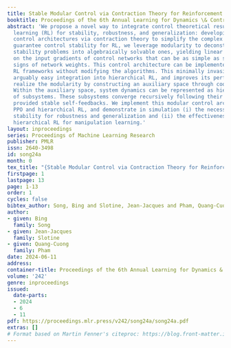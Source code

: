 ```yaml
---
title: Stable Modular Control via Contraction Theory for Reinforcement Learning
booktitle: Proceedings of the 6th Annual Learning for Dynamics \& Control Conference
abstract: 'We propose a novel way to integrate control theoretical results with reinforcement
  learning (RL) for stability, robustness, and generalization: developing modular
  control architectures via contraction theory to simplify the complex problems. To
  guarantee control stability for RL, we leverage modularity to deconstruct the nonlinear
  stability problems into algebraically solvable ones, yielding linear constraints
  on the input gradients of control networks that can be as simple as switching the
  signs of network weights. This control architecture can be implemented in general
  RL frameworks without modifying the algorithms. This minimally invasive way allows
  arguably easy integration into hierarchical RL, and improves its performance. We
  realize the modularity by constructing an auxiliary space through coordinate transformation.
  Within the auxiliary space, system dynamics can be represented as hierarchical combinations
  of subsystems. These subsystems converge recursively following their hierarchies,
  provided stable self-feedbacks. We implement this modular control architecture in
  PPO and hierarchical RL, and demonstrate in simulation (i) the necessity of control
  stability for robustness and generalization and (ii) the effectiveness in improving
  hierarchical RL for manipulation learning.'
layout: inproceedings
series: Proceedings of Machine Learning Research
publisher: PMLR
issn: 2640-3498
id: song24a
month: 0
tex_title: "{Stable Modular Control via Contraction Theory for Reinforcement Learning}"
firstpage: 1
lastpage: 13
page: 1-13
order: 1
cycles: false
bibtex_author: Song, Bing and Slotine, Jean-Jacques and Pham, Quang-Cuong
author:
- given: Bing
  family: Song
- given: Jean-Jacques
  family: Slotine
- given: Quang-Cuong
  family: Pham
date: 2024-06-11
address:
container-title: Proceedings of the 6th Annual Learning for Dynamics & Control Conference
volume: '242'
genre: inproceedings
issued:
  date-parts:
  - 2024
  - 6
  - 11
pdf: https://proceedings.mlr.press/v242/song24a/song24a.pdf
extras: []
# Format based on Martin Fenner's citeproc: https://blog.front-matter.io/posts/citeproc-yaml-for-bibliographies/
---
```

